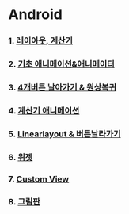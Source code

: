 # Android

### 1. [레이아웃, 계산기](https://github.com/kps990515/ProgrammingStudy/tree/master/Android/BasicLayout)

### 2. [기초 애니메이션&애니메이터](https://github.com/kps990515/ProgrammingStudy/tree/master/Android/Animation)

### 3. [4개버튼 날아가기 & 원상복귀](https://github.com/kps990515/ProgrammingStudy/tree/master/Android/Rotating)

### 4. [계산기 애니메이션](https://github.com/kps990515/ProgrammingStudy/tree/master/Android/AniCal)

### 5. [Linearlayout & 버튼날라가기](https://github.com/kps990515/ProgrammingStudy/tree/master/Android/LinearLocation)

### 6. [위젯](https://github.com/kps990515/ProgrammingStudy/tree/master/Android/BasicWidget)

### 7. [Custom View](https://github.com/kps990515/ProgrammingStudy/tree/master/Android/CustomView)

### 8. [그림판](https://github.com/kps990515/ProgrammingStudy/tree/master/Android/CustomView/app)
